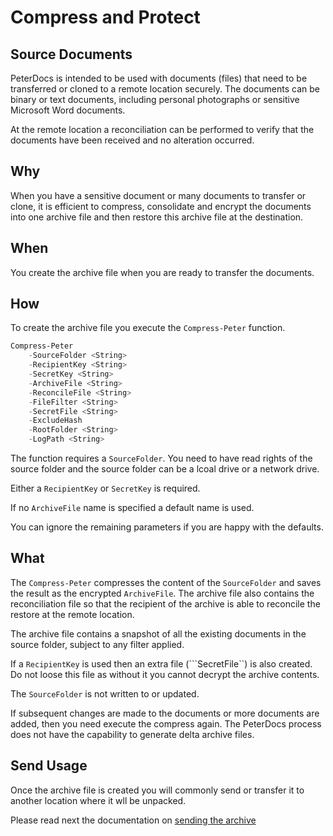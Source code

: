 # Compress and Protect

## Source Documents

PeterDocs is intended to be used with documents (files) that need to be transferred
or cloned to a remote location securely.  The documents can be binary or text documents,
including personal photographs or sensitive Microsoft Word documents.

At the remote location a reconciliation can be performed to verify that the documents
have been received and no alteration occurred.

## Why

When you have a sensitive document or many documents to transfer or clone, it is
efficient to compress, consolidate and encrypt the documents into one archive file and
then restore this archive file at the destination.

## When

You create the archive file when you are ready to transfer the documents.

## How

To create the archive file you execute the ```Compress-Peter``` function.

```powershell
Compress-Peter
    -SourceFolder <String>
    -RecipientKey <String>
    -SecretKey <String>
    -ArchiveFile <String>
    -ReconcileFile <String>
    -FileFilter <String>
    -SecretFile <String> 
    -ExcludeHash
    -RootFolder <String>
    -LogPath <String>
```

The function requires a ```SourceFolder```.  You need to have
read rights of the source folder and the source folder can be a
lcoal drive or a network drive.

Either a ```RecipientKey``` or ```SecretKey``` is required.

If no ```ArchiveFile``` name is specified a default name is used.

You can ignore the remaining parameters if you are happy with the defaults.

## What

The ```Compress-Peter``` compresses the content of the ```SourceFolder``` and saves the result
as the encrypted ```ArchiveFile```.  The archive file also contains the reconciliation file
so that the recipient of the archive is able to reconcile the restore at the remote location.

The archive file contains a snapshot of all the existing documents in the source folder,
subject to any filter applied.

If a ```RecipientKey``` is used then an extra file (```SecretFile``) is also created.  Do not
loose this file as without it you cannot decrypt the archive contents.

The ```SourceFolder``` is not written to or updated.

If subsequent changes are made to the documents or more documents are added, then you need
execute the compress again.  The PeterDocs process does not have the capability to
generate delta archive files.

## Send Usage

Once the archive file is created you will commonly send or transfer it to another
location where it wll be unpacked.

Please read next the documentation on [sending the archive](SendArchive.md)
